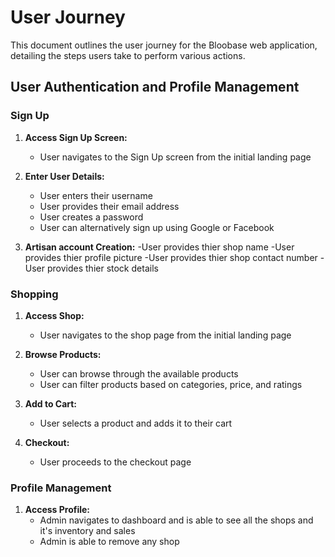 # User Journey

This document outlines the user journey for the Bloobase web application, detailing the steps users take to perform various actions.

## User Authentication and Profile Management

### Sign Up

1. **Access Sign Up Screen:**

   - User navigates to the Sign Up screen from the initial landing page

2. **Enter User Details:**

   - User enters their username
   - User provides their email address
   - User creates a password
   - User can alternatively sign up using Google or Facebook

3. **Artisan account Creation:**
   -User provides thier shop name
   -User provides thier profile picture
   -User provides thier shop contact number
   -User provides thier stock details

### Shopping

1. **Access Shop:**

   - User navigates to the shop page from the initial landing page

2. **Browse Products:**

   - User can browse through the available products
   - User can filter products based on categories, price, and ratings

3. **Add to Cart:**

   - User selects a product and adds it to their cart

4. **Checkout:**
   - User proceeds to the checkout page

### Profile Management

1. **Access Profile:**
   - Admin navigates to dashboard and is able to see all the shops and it's inventory and sales
   - Admin is able to remove any shop
